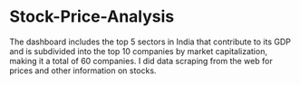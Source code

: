 # Stock-Price-Analysis
The dashboard includes the top 5 sectors in India that contribute to its GDP and is subdivided into the top 10 companies by market capitalization, making it a total of 60 companies.  I did data scraping from the web for prices and other information on stocks. 
